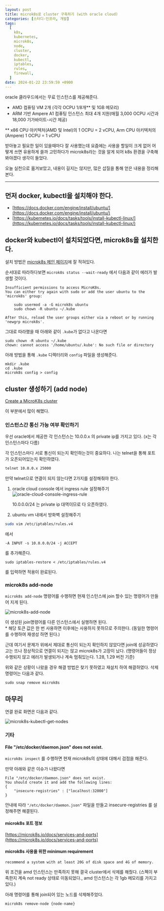 ```yaml
---
layout: post
title: microk8s로 cluster 구축하기 (with oracle cloud)
categories: [스터디-인프라, 개발]
tags:
  [
    k8s,
    kubernetes,
    microk8s,
    node,
    cluster,
    docker,
    kubectl,
    iptables,
    rules,
    firewall,
  ]
date: 2024-01-22 23:59:59 +0900
---
```


oracle 클라우드에서는 무료 인스턴스를 제공해준다.

- AMD 컴퓨팅 VM 2개 (각각 OCPU 1/8개\*\* 및 1GB 메모리)
- ARM 기반 Ampere A1 컴퓨팅 인스턴스 최대 4개 지원(매월 3,000 OCPU 시간과 18,000 기가바이트-시간 제공)

\*\* x86 CPU 아키텍처(AMD 및 Intel)의 1 OCPU = 2 vCPU, Arm CPU 아키텍처의 (Ampere) 1 OCPU = 1 vCPU

받아놓고 필요한 일이 있을때마다 잘 사용했는데 요즘에는 사용을 할일이 크게 없어 어떻게 쓰면 유용하게 쓸까 고민하다가 microk8s라는 것을 알게 되어 k8s 환경을 구축해봐야겠다 생각이 들었다.

오늘 실천으로 옮겨보았고, 내용이 길지는 않지만, 많은 삽질을 통해 얻은 내용을 정리해본다.

---

## 먼저 docker, kubectl을 설치해야 한다.

- [https://docs.docker.com/engine/install/ubuntu/](https://docs.docker.com/engine/install/ubuntu/)
- [https://kubernetes.io/docs/tasks/tools/install-kubectl-linux/](https://kubernetes.io/docs/tasks/tools/install-kubectl-linux/)

## docker와 kubectl이 설치되었다면, microk8s을 설치한다.

설치 방법은 [microk8s 메인 페이지](https://microk8s.io/#install-microk8s)에 잘 적혀있다.

순서대로 따라하다보면 `microk8s status --wait-ready` 에서 다음과 같이 에러가 발생할 것이다.

```
Insufficient permissions to access MicroK8s.
You can either try again with sudo or add the user ubuntu to the 'microk8s' group:

    sudo usermod -a -G microk8s ubuntu
    sudo chown -R ubuntu ~/.kube

After this, reload the user groups either via a reboot or by running 'newgrp microk8s'.
```

그대로 따라했을 때 아래와 같이 `.kube`가 없다고 나온다면

```
sudo chown -R ubuntu ~/.kube
chown: cannot access '/home/ubuntu/.kube': No such file or directory
```

아래 방법을 통해 `.kube` 디렉터리와 `config` 파일을 생성해준다.

```
mkdir .kube
cd .kube
microk8s config > config
```

## cluster 생성하기 (add node)

[Create a MicroK8s cluster](https://microk8s.io/docs/clustering)

이 부분에서 많이 해맸다.

### 인스턴스간 통신 가능 여부 확인하기

우선 oracle에서 제공한 각 인스턴스는 10.0.0.x 의 private ip를 가지고 있다. (x는 각 인스턴스마다 다름)

각 인스턴스마다 서로 통신이 되는지 확인하는것이 중요하다.
나는 telnet을 통해 포트가 오픈되어있는지 확인하였다.

```sh
telnet 10.0.0.x 25000
```

만약 telnet으로 연결이 되지 않는다면 2가지를 설정해줘야 한다.

1. oracle cloud console 에서 ingress rule 설정해주기
   ![oracle-cloud-console-ingress-rule](/assets/images/2024-01-22-microk8s/oracle-cloud-console-ingress-rule.png)

   10.0.0.0/24 는 private ip 대역이므로 다 오픈하였다.

2. ubuntu vm 내에서 방화벽 설정해주기

```sh
sudo vim /etc/iptables/rules.v4
```

에서

```
-A INPUT -s 10.0.0.0/24 -j ACCEPT
```

를 추가해준다.

```
sudo iptables-restore < /etc/iptables/rules.v4
```

를 입력하면 적용이 완료된다.

### microk8s add-node

`microk8s add-node` 명령어를 수행하면 현재 인스턴스에 join 할수 있는 명령어가 만들어 지게 된다.

![microk8s-add-node](/assets/images/2024-01-22-microk8s/microk8s-add-node.png)

이 생성된 join명령어를 다른 인스턴스에서 실행하면 된다.  
\* 해당 토큰 값은 한 번 사용하면 이후에는 사용하지 못하므로 주의한다. (동일한 명령어를 수행하여 재생성 하면 된다.)

근데 여기서 문제가 위에서 제대로 통신이 되는지 확인하지 않았다면
join에 성공하였다고는 뜨나 정상적으로 연결이 되지는 않고 microk8s가 고장이 났다.
(명령어들이 정상 수행되지 않고 에러가 발생되거나 계속 멈춰있는다. 1.28, 1.29 버전 기준)

위와 같은 상황이 나왔을 경우 해결 방법은 찾기 못하였고 재설치 하여 해결하였다.
삭제 명령어는 다음과 같다.

```
sudo snap remove microk8s
```

## 마무리

연결 완료 화면은 다음과 같다.

![microk8s-kubectl-get-nodes](/assets/images/2024-01-22-microk8s/microk8s-kubectl-get-nodes.png)

### 기타

#### File "/etc/docker/daemon.json" does not exist.

`microk8s inspect` 를 수행하면 현재 microk8s의 상태에 대해서 검점을 해준다.

만약 아래와 같은 이슈가 나왔다면

```
File "/etc/docker/daemon.json" does not exist.
You should create it and add the following lines:
{
    "insecure-registries" : ["localhost:32000"]
}
```

안내에 따라 `"/etc/docker/daemon.json"` 파일을 만들고 insecure-registries 를 설정해주면 해결된다.

#### microk8s 포트 정보

[https://microk8s.io/docs/services-and-ports](https://microk8s.io/docs/services-and-ports)

#### microk8s 사용을 위한 minimum requirement

`recommend a system with at least 20G of disk space and 4G of memory.`

위 조건을 amd 인스턴스는 만족하지 못해 결국 cluster에서 삭제를 해줬다.
(스펙이 부족한지 계속 not ready 상태로 이동되었다., amd 인스턴스는 각 1gb 메모리를 가지고 있다.)

아래 명령어를 통해 join되어 있는 노드를 삭제해주었다.

```
microk8s remove-node {node-name}
```
